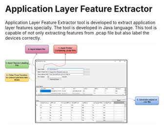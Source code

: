 # Application Layer Feature Extractor
Application Layer Feature Extractor tool is developed to extract application layer features specially. The tool is developed in Java language. This tool is capable of not only extracting features from .pcap file but also label the devices correctly. 



![](bin/Debug/tool.png)
